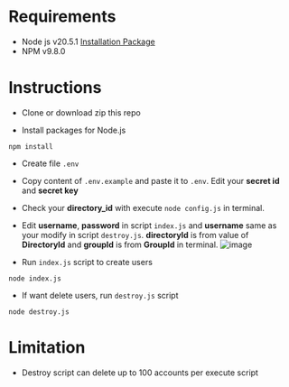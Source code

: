 # Requirements

* Node js v20.5.1 [Installation Package](https://nodejs.org/en/blog/release/v20.5.1)
* NPM v9.8.0

# Instructions

* Clone or download zip this repo

* Install packages for Node.js

```
npm install
```

* Create file ``.env``

* Copy content of ``.env.example`` and paste it to ``.env``. Edit your **secret id** and **secret key**

* Check your **directory_id** with execute ```node config.js``` in terminal.

* Edit **username**, **password** in script ``index.js`` and **username** same as your modify in script ``destroy.js``. **directoryId** is from value of **DirectoryId** and **groupId** is from **GroupId** in terminal.
![image](https://github.com/Patrix2001/api-cloudsso-aliyun/assets/61679822/3cc5681d-7850-4032-b919-e37d862fc3ac)

* Run ``index.js`` script to create users

```
node index.js
```

* If want delete users, run ``destroy.js`` script

```
node destroy.js
```

# Limitation

* Destroy script can delete up to 100 accounts per execute script
